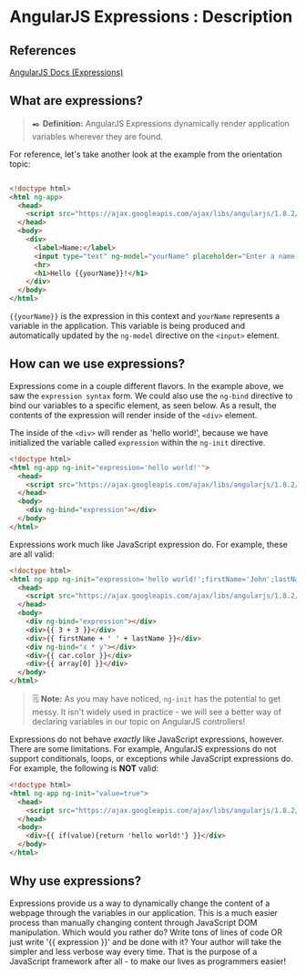 # AngularJS Expressions : Description

## References

[AngularJS Docs (Expressions)](https://docs.angularjs.org/guide/expression)

## What are expressions?

> ✒️ **Definition:** AngularJS Expressions dynamically render application variables wherever they are found.

For reference, let's take another look at the example from the orientation topic:

```html

<!doctype html>
<html ng-app>
  <head>
    <script src="https://ajax.googleapis.com/ajax/libs/angularjs/1.8.2/angular.min.js"></script>
  </head>
  <body>
    <div>
      <label>Name:</label>
      <input type="text" ng-model="yourName" placeholder="Enter a name here">
      <hr>
      <h1>Hello {{yourName}}!</h1>
    </div>
  </body>
</html>

```

`{{yourName}}` is the expression in this context and `yourName` represents a variable in the application. This variable is being produced and automatically updated by the `ng-model` directive on the `<input>` element.

## How can we use expressions?

Expressions come in a couple different flavors. In the example above, we saw the `expression syntax` form. We could also use the `ng-bind` directive to bind our variables to a specific element, as seen below. As a result, the contents of the expression will render inside of the `<div>` element. 

The inside of the `<div>` will render as 'hello world!', because we have initialized the variable called `expression` within the `ng-init` directive. 

```html
<!doctype html>
<html ng-app ng-init="expression='hello world!'">
  <head>
    <script src="https://ajax.googleapis.com/ajax/libs/angularjs/1.8.2/angular.min.js"></script>
  </head>
  <body>
    <div ng-bind="expression"></div>
  </body>
</html>
```

Expressions work much like JavaScript expression do. For example, these are all valid:

```html
<!doctype html>
<html ng-app ng-init="expression='hello world!';firstName='John';lastName='Doe';x=2;y=2;car={color:'Blue'};array=[1,2]">
  <head>
    <script src="https://ajax.googleapis.com/ajax/libs/angularjs/1.8.2/angular.min.js"></script>
  </head>
  <body>
    <div ng-bind="expression"></div>
    <div>{{ 3 + 3 }}</div>
    <div>{{ firstName + ' ' + lastName }}</div>
    <div ng-bind="x * y"></div>
    <div>{{ car.color }}</div>
    <div>{{ array[0] }}</div>
  </body>
</html>
```

> 🗒️ **Note:** As you may have noticed, `ng-init` has the potential to get messy. It isn't widely used in practice - we will see a better way of declaring variables in our topic on AngularJS controllers!

Expressions do not behave *exactly* like JavaScript expressions, however. There are some limitations. For example, AngularJS expressions do not support conditionals, loops, or exceptions while JavaScript expressions do. For example, the following is **NOT** valid:

```html
<!doctype html>
<html ng-app ng-init="value=true">
  <head>
    <script src="https://ajax.googleapis.com/ajax/libs/angularjs/1.8.2/angular.min.js"></script>
  </head>
  <body>
    <div>{{ if(value){return 'hello world!'} }}</div>
  </body>
</html>
```

## Why use expressions?

Expressions provide us a way to dynamically change the content of a webpage through the variables in our application. This is a much easier process than manually changing content through JavaScript DOM manipulation. Which would you rather do? Write tons of lines of code OR just write '{{ expression }}' and be done with it? Your author will take the simpler and less verbose way every time. That is the purpose of a JavaScript framework after all - to make our lives as programmers easier! 